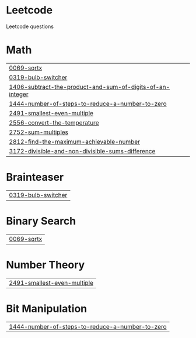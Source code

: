 # Leetcode
Leetcode questions


# Math
|  |
| ------- |
| [0069-sqrtx](https://github.com/AKSHITA-97566/Leetcode/tree/master/0069-sqrtx) |
| [0319-bulb-switcher](https://github.com/AKSHITA-97566/Leetcode/tree/master/0319-bulb-switcher) |
| [1406-subtract-the-product-and-sum-of-digits-of-an-integer](https://github.com/AKSHITA-97566/Leetcode/tree/master/1406-subtract-the-product-and-sum-of-digits-of-an-integer) |
| [1444-number-of-steps-to-reduce-a-number-to-zero](https://github.com/AKSHITA-97566/Leetcode/tree/master/1444-number-of-steps-to-reduce-a-number-to-zero) |
| [2491-smallest-even-multiple](https://github.com/AKSHITA-97566/Leetcode/tree/master/2491-smallest-even-multiple) |
| [2556-convert-the-temperature](https://github.com/AKSHITA-97566/Leetcode/tree/master/2556-convert-the-temperature) |
| [2752-sum-multiples](https://github.com/AKSHITA-97566/Leetcode/tree/master/2752-sum-multiples) |
| [2812-find-the-maximum-achievable-number](https://github.com/AKSHITA-97566/Leetcode/tree/master/2812-find-the-maximum-achievable-number) |
| [3172-divisible-and-non-divisible-sums-difference](https://github.com/AKSHITA-97566/Leetcode/tree/master/3172-divisible-and-non-divisible-sums-difference) |
# Brainteaser
|  |
| ------- |
| [0319-bulb-switcher](https://github.com/AKSHITA-97566/Leetcode/tree/master/0319-bulb-switcher) |
# Binary Search
|  |
| ------- |
| [0069-sqrtx](https://github.com/AKSHITA-97566/Leetcode/tree/master/0069-sqrtx) |
# Number Theory
|  |
| ------- |
| [2491-smallest-even-multiple](https://github.com/AKSHITA-97566/Leetcode/tree/master/2491-smallest-even-multiple) |
# Bit Manipulation
|  |
| ------- |
| [1444-number-of-steps-to-reduce-a-number-to-zero](https://github.com/AKSHITA-97566/Leetcode/tree/master/1444-number-of-steps-to-reduce-a-number-to-zero) |